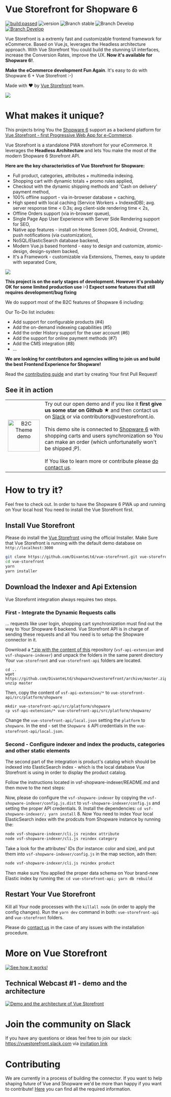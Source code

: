 # Vue Storefront for Shopware 6
<a href="https://travis-ci.org/DivanteLtd/vue-storefront"><img src="https://travis-ci.org/DivanteLtd/vue-storefront.svg?branch=master" alt="build:passed"></a>
![version](https://img.shields.io/badge/node-v8.x-blue.svg)
![Branch stable](https://img.shields.io/badge/stable%20branch-master-blue.svg)
![Branch Develop](https://img.shields.io/badge/dev%20branch-develop-blue.svg)
<a href="https://join.slack.com/t/vuestorefront/shared_invite/enQtMzA4MTM2NTE5NjM2LTI1M2RmOWIyOTk0MzFlMDU3YzJlYzcyYzNiNjUyZWJiMTZjZjc3MjRlYmE5ZWQ1YWRhNTQyM2ZjN2ZkMzZlNTg">![Branch Develop](https://img.shields.io/badge/community%20chat-slack-FF1493.svg)</a>

Vue Storefront is a extremly fast and customizable frontend framework for eCommerce. Based on Vue.js, leverages the Headless architecture approach. With Vue Storefront You could build the stunning UI interfaces, increase the Conversion Rates, improve the UX. **Now it's available for Shopware 6!**. 

**Make the eCommerce development Fun Again**. It's easy to do with Shopware 6 + Vue Storefront :-)

Made with ❤️ by [Vue Storefront](https://github.com/DivanteLtd/vue-storefront) team.

![](docs/media/vue-storefront-for-shopware.png)

# What makes it unique?

This projects bring You the [Shopware 6](https://www.shopware.com) support as a backend platform for [Vue Storefront - first Progressive Web App for e-Commerce](https://vuestorefront.io).

Vue Storefront is a standalone PWA storefront for your eCommerce. It leverages the **Headless Architecture** and lets You make the most of the modern Shopware 6 Storefront API. 

**Here are the key characteristics of Vue Storefront for Shopware:**

- Full product, categories, attributes + multimedia indexing.
- Shopping cart with dynamic totals + promo rules applied,
- Checkout with the dynamic shipping methods and 'Cash on delivery' payment method,
- 100% offline support - via in-browser database + caching,
- High speed with local caching (Service Workers + IndexedDB); avg. server response time < 0.3s; avg client-side rendering time < 2s,
- Offline Orders support (via in-browser queue),
- Single Page App User Experience with Server Side Rendering support for SEO,
- Native app features - install on Home Screen (iOS, Android, Chrome), push notifications (via customization),
- NoSQL/ElasticSearch database backend,
- Modern Vue.js based frontend - easy to design and customize, atomic-design, design-system backed,
- It's a Framework - customizable via Extensions, Themes, easy to update with separated Core,

![](docs/media/shopware-headless-api.png)

**This project is on the early stages of development. However it's probably OK for some limited production use :-) Expect some features that still requires development/bug fixing**

We do support most of the B2C features of Shopware 6 including:

Our To-Do list includes:
- Add support for configurable products (#4)
- Add the on-demand indexeing capabilities (#5)
- Add the order History support for the user account (#6)
- Add the support for online payment methods (#7)
- Add the CMS integration (#8)
- ...

**We are looking for contributors and agencies willing to join us and build the best Frontend Experience for Shopware!**

Read the [contributing guide](./CONTRIBUTING.md) and start by creating Your first Pull Request!

## See it in action

<table>
  <tbody>
    <tr>
      <td align="center" valign="middle">
        <a href="https://shopware.storefrontcloud.io">
          <img
            src="https://divante.co/open-graph/vuestorefront/GitHub-Readme-Try-Demo.png"
            alt="B2C Theme demo"
            style="width: 100px;">
        </a>
      </td>
      <td align="left" valign="top">
        Try out our open demo and if you like it <strong>first give us some star on Github ★</strong> and then contact us on <a href="https://slack.vuestorefront.io">Slack</a> or via contributors@vuestorefront.io. <br /><br /> This demo site is connected to <a href="http://shopware.vuestorefront.io">Shopware 6</a> with shopping carts and users synchronization so You can make an order (which unfortunatelly won't be shipped ;P). <br /><br />If You like to learn more or contribute please <a href="https://vuestorefront.io">do contact us</a>.
      </td>
    </tr>
  </tbody>
</table>

# How to try it?

Feel free to check out. In order to have the Shopware 6 PWA up and running on Your local host You need to install the Vue Storefront first.

## Install Vue Storefront
Please do install the [Vue Storefront](https://docs.vuestorefront.io/guide/installation/linux-mac.html#requirements) using the official Installer. Make Sure that Vue Storefront is running with the default demo database on `http://localhost:3000`

```sh
git clone https://github.com/DivanteLtd/vue-storefront.git vue-storefront
cd vue-storefront
yarn
yarn installer
```

## Download the Indexer and Api Extension
Vue Storefornt integration always requires two steps.

### First - Integrate the Dynamic Requests calls
... requests like user login, shopping cart synchronization must find out the way to Your Shopware 6 backend. Vue Storefront API is in charge of sending these requests and all You need is to setup the Shopware connector in it.

Download a [*.zip with the content of this](https://github.com/DivanteLtd/shopware2vuestorefront/archive/master.zip) repository (`vsf-api-extension` and `vsf-shopware-indexer`) and unpack the folders in the same parent directory Your `vue-storefront` and `vue-storefront-api` folders are located.

```
cd ..
wget https://github.com/DivanteLtd/shopware2vuestorefront/archive/master.zip
unzip master
```

Then, copy the content of `vsf-api-extension/*` to `vue-storefront-api/src/platform/shopware` 

```
mkdir vue-storefront-api/src/platform/shopware
cp vsf-api-extension/* vue-storefront-api/src/platform/shopware/
```

Change the `vue-storefront-api/local.json` setting the `platform` to `shopware`.
In the end - set the `Shopware 6` API credentials in the `vue-storefront-api/local.json`.


### Second - Configure indexer and index the products, categories and other static elements

The second part of the integration is product's catalog which should be indexed into ElasticSearch index - which is the local database Vue Storefront is using in order to display the product catalog.

Follow the instructions located in vsf-shopware-indexer/README.md and then move to the next steps:

Now, please do configure the `vsf-shopware-indexer` by copying the `vsf-shopware-indexer/config.js.dist` to `vsf-shopware-indexer/config.js` and setting the proper API credentials.
9. Install the dependencies: `cd vsf-shopware-indexer/; yarn install`
8. Now You need to index Your local ElasticSearch index with the prodcuts from Shopware instance by running the:

```sh
node vsf-shopware-indexer/cli.js reindex attribute
node vsf-shopware-indexer/cli.js reindex category
```
Take a look for the attributes' IDs (for instance: color and size), and put them into `vsf-shopware-indexer/config.js` in the map section, adn then: 

```sh
node vsf-shopware-indexer/cli.js reindex product
```

Then make sure You applied the proper data schema on Your brand-new Elastic index by running the:
`cd vue-storefront-api; yarn db rebuild`

## Restart Your Vue Storefront

Kill all Your node processes with the `killall node` (in order to apply the config changes).
Run the `yarn dev` command in both: `vue-storefront-api` and `vue-storefront` folders.

Please do [contact us](https://vuestorefront.io) in the case of any issues with the installation procedure.

# More on Vue Storefront

[![See how it works!](docs/media/Fil-Rakowski-VS-Demo-Youtube.png)](https://www.youtube.com/watch?v=L4K-mq9JoaQ)

## Technical Webcast #1 - demo and the architecture

[![Demo and the architecture of Vue Storefront](docs/media/video-webcast-1.png)](https://www.youtube.com/watch?v=sRSmEP4jva0&feature=youtu.be)

# Join the community on Slack

If you have any questions or ideas feel free to join our slack: https://vuestorefront.slack.com via [invitation link](https://join.slack.com/t/vuestorefront/shared_invite/enQtMzA4MTM2NTE5NjM2LTI1M2RmOWIyOTk0MzFlMDU3YzJlYzcyYzNiNjUyZWJiMTZjZjc3MjRlYmE5ZWQ1YWRhNTQyM2ZjN2ZkMzZlNTg)

# Contributing

We are currently in a process of building the connector. If you want to help shaping future of Vue and Shopware we'd be more than happy if you want to contribute! [Here](./CONTRIBUTING.md) you can find all the required information.
